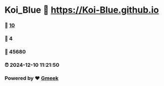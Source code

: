 # Koi_Blue :link: https://Koi-Blue.github.io 
### :page_facing_up: [10](https://Koi-Blue.github.io/tag.html) 
### :speech_balloon: 4 
### :hibiscus: 45680 
### :alarm_clock: 2024-12-10 11:21:50 
### Powered by :heart: [Gmeek](https://github.com/Meekdai/Gmeek)
